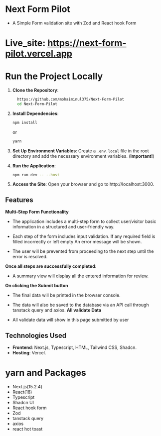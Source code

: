 # Next Form Pilot

- A Simple Form validation site with Zod and React hook Form

# Live_site: https://next-form-pilot.vercel.app

# Run the Project Locally

1. **Clone the Repository**:

   ```sh
     https://github.com/mohaiminul375/Next-Form-Pilot
     cd Next-Form-Pilot
   ```

2. **Install Dependencies**:

   ```sh
   npm install
   ```

   or

   ```sh
   yarn
   ```

3. **Set Up Environment Variables**: Create a `.env.local` file in the root directory and add the necessary environment variables. (**Important!**)

4. **Run the Application**:

   ```sh
   npm run dev -- --host
   ```

5. **Access the Site**: Open your browser and go to http://localhost:3000.

## Features

**Multi-Step Form Functionality**

- The application includes a multi-step form to collect user/visitor basic information in a structured and user-friendly way.

- Each step of the form includes input validation. If any required field is filled incorrectly or left empty
 An error message will be shown.

- The user will be prevented from proceeding to the next step until the error is resolved.

**Once all steps are successfully completed:**

- A summary view will display all the entered information for review.

**On clicking the Submit button**

- The final data will be printed in the browser console.

- The data will also be saved to the database via an API call through tanstack query and axios.
**All validate Data**
- All validate data will show in this page submitted by user
## Technologies Used

- **Frontend**: Next.js, Typescript, HTML, Tailwind CSS, Shadcn.
- **Hosting**: Vercel.

# yarn and Packages

- Next.js(15.2.4)
- React(18)
- Typescript
- Shadcn UI
- React hook form
- Zod
- tanstack query
- axios
- react hot toast
